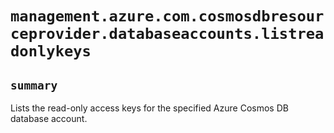 # `management.azure.com.cosmosdbresourceprovider.databaseaccounts.listreadonlykeys`

## `summary`
Lists the read-only access keys for the specified Azure Cosmos DB database account.


